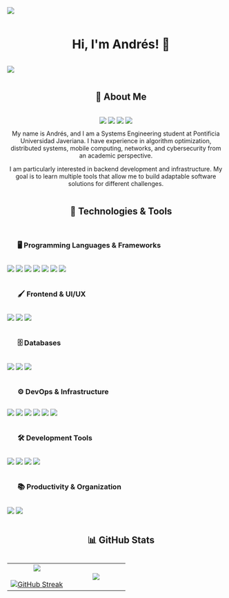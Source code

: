 <img src="https://user-images.githubusercontent.com/73097560/115834477-dbab4500-a447-11eb-908a-139a6edaec5c.gif">
<div id="user-content-toc">
  <ul align="center">
    <summary><h1 style="display: inline-block">Hi, I'm Andrés! 👋</h1></summary>
  </ul>
</div>
<img src="https://user-images.githubusercontent.com/73097560/115834477-dbab4500-a447-11eb-908a-139a6edaec5c.gif">


<div id="user-content-toc">
  <ul align="center">
    <summary><h2 style="display: inline-block">📖 About Me</h2></summary>
  </ul>
</div>
<p align="center">
  <a href="mailto:andresfelipe.marroquinmartin@gmail.com" target="blank"><img align="center" src="https://skillicons.dev/icons?i=gmail" /></a>
  <a href="https://www.instagram.com/felipe._1205/" target="blank"><img align="center" src="https://skillicons.dev/icons?i=instagram" /></a>
  <a href="https://www.linkedin.com/in/andres-marroquin-87a551219" target="blank"><img align="center" src="https://skillicons.dev/icons?i=linkedin" /></a>
  <a href="https://x.com/felipe_12O5" target="blank"><img align="center" src="https://skillicons.dev/icons?i=twitter" /></a>
</p>
<p align="center">
  My name is Andrés, and I am a Systems Engineering student at Pontificia Universidad Javeriana. I have experience in algorithm optimization, distributed systems, mobile computing, networks, and cybersecurity from an academic perspective.
</p>
<p align="center">
  I am particularly interested in backend development and infrastructure. My goal is to learn multiple tools that allow me to build adaptable software solutions for different challenges.
</p>


<div id="user-content-toc">
  <ul align="center">
    <summary><h2 style="display: inline-block">🚀 Technologies & Tools</h2></summary>
  </ul>
</div>
<div id="user-content-toc">
  <ul>
    <summary><h3 style="display: inline-block">🖥️ Programming Languages & Frameworks</h3></summary>
  </ul>
</div>
<p>
  <a>
    <img src="https://skillicons.dev/icons?i=java" />
    <img src="https://skillicons.dev/icons?i=c" />
    <img src="https://skillicons.dev/icons?i=cpp" />
    <img src="https://skillicons.dev/icons?i=kotlin" />
    <img src="https://skillicons.dev/icons?i=py" />
    <img src="https://skillicons.dev/icons?i=r" />
    <img src="https://skillicons.dev/icons?i=spring" />
  </a>
</p>
<div id="user-content-toc">
  <ul>
    <summary><h3 style="display: inline-block">🖌️ Frontend & UI/UX</h3></summary>
  </ul>
</div>
<p>
  <a>
    <img src="https://skillicons.dev/icons?i=html" />
    <img src="https://skillicons.dev/icons?i=css" />
    <img src="https://skillicons.dev/icons?i=figma" />
  </a>
</p>
<div id="user-content-toc">
  <ul>
    <summary><h3 style="display: inline-block">🗄️ Databases</h3></summary>
  </ul>
</div>
<p>
  <a>
    <img src="https://skillicons.dev/icons?i=mongodb" />
    <img src="https://skillicons.dev/icons?i=mysql" />
    <img src="https://skillicons.dev/icons?i=firebase" />
  </a>
</p>
<div id="user-content-toc">
  <ul>
    <summary><h3 style="display: inline-block">⚙️ DevOps & Infrastructure</h3></summary>
  </ul>
</div>
<p>
  <a>
    <img src="https://skillicons.dev/icons?i=git" />
    <img src="https://skillicons.dev/icons?i=docker" />
    <img src="https://skillicons.dev/icons?i=githubactions" />
    <img src="https://skillicons.dev/icons?i=gradle" />
    <img src="https://skillicons.dev/icons?i=maven" />
    <img src="https://skillicons.dev/icons?i=nginx" />
  </a>
</p>
<div id="user-content-toc">
  <ul>
    <summary><h3 style="display: inline-block">🛠️ Development Tools</h3></summary>
  </ul>
</div>
<p>
  <a>
    <img src="https://skillicons.dev/icons?i=androidstudio" />
    <img src="https://skillicons.dev/icons?i=vscode" />
    <img src="https://skillicons.dev/icons?i=replit" />
    <img src="https://skillicons.dev/icons?i=ubuntu" />
  </a>
</p>
<div id="user-content-toc">
  <ul>
    <summary><h3 style="display: inline-block">📚 Productivity & Organization</h3></summary>
  </ul>
</div>
<p>
  <a>
    <img src="https://skillicons.dev/icons?i=notion" />
    <img src="https://skillicons.dev/icons?i=obsidian" />
  </a>
</p>
<div id="user-content-toc">
  <ul align="center">
    <summary><h2 style="display: inline-block">📊 GitHub Stats</h2></summary>
  </ul>
</div>
<table align="center">
<tr border="none">
<td width="50%" align="center">
  <img  align="center"  src="https://github-readme-stats.vercel.app/api?username=Felipe-1205&theme=dark&show_icons=true&show=reviews,discussions_started,discussions_answered,prs_merged,prs_merged_percentage&aAa" />
  <br></br>
  <a href="https://git.io/streak-stats"><img src="https://github-readme-streak-stats.herokuapp.com?user=Felipe-1205&theme=dark&date_format=j%20M%5B%20Y%5D&mode=weekly&aAa" alt="GitHub Streak" /></a>
</td>
<td width="50%" align="center">
  <img  align="center" src="https://github-readme-stats.anuraghazra1.vercel.app/api/top-langs/?username=Felipe-1205&theme=dark&langs_count=20&aAa"/>
  </td>
</tr>
</table>
